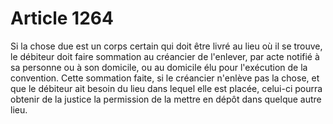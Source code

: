 # Article 1264

Si la chose due est un corps certain qui doit être livré au lieu où il se trouve, le débiteur doit faire sommation au créancier de l'enlever, par acte notifié à sa personne ou à son domicile, ou au domicile élu pour l'exécution de la convention. Cette sommation faite, si le créancier n'enlève pas la chose, et que le débiteur ait besoin du lieu dans lequel elle est placée, celui-ci pourra obtenir de la justice la permission de la mettre en dépôt dans quelque autre lieu.